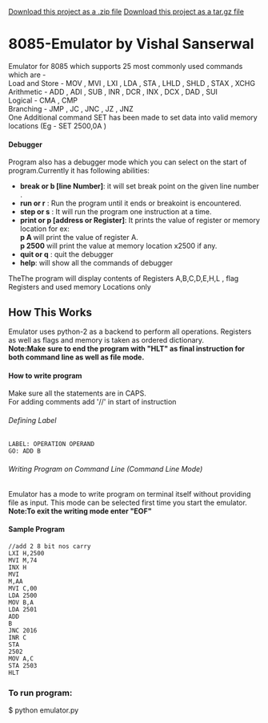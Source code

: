 <a class="zip_download_link" href="https://github.com/vishu-chaudhary/8085_Emulator/zipball/master">Download this project as a .zip file</a>
<a class="tar_download_link" href="https://github.com/vishu-chaudhary/8085_Emulator/tarball/master">Download this project as a tar.gz file</a>
# 8085-Emulator by Vishal Sanserwal
Emulator for 8085 which supports 25 most commonly used commands which are -<br>
Load and Store - MOV , MVI , LXI , LDA , STA , LHLD , SHLD , STAX , XCHG   <br>
Arithmetic - ADD , ADI , SUB , INR , DCR , INX , DCX , DAD , SUI  <br>
Logical - CMA , CMP  <br>
Branching - JMP , JC , JNC , JZ , JNZ  <br>
One Additional command SET has been made to set data into valid memory locations (Eg - SET 2500,0A )  
#### Debugger
Program also has a debugger mode which you can select on the start of program.Currently it has following abilities:
<ul>
  <li><strong>break or b [line Number]</strong>: it will set break point on the given line number .</li>
<li><strong>run or r</strong>                : Run the program until it ends or breakoint is encountered.</li>
<li><strong>step or s</strong>               : It will run the program one instruction at a time.</li>
<li><strong>print or p [address or Register]</strong>: It prints the value of register or memory location for ex:<br>
 <strong>p A </strong>will print the value of register A.<br>
 <strong>p 2500</strong> will print the value at memory location x2500 if any.
  </li>
<li><strong>quit or q</strong>               : quit the debugger</li>
<li><strong>help</strong>: will show all the commands of debugger</li>
</ul>
TheThe program will display contents of Registers A,B,C,D,E,H,L , flag Registers and used memory Locations only

## How This Works
Emulator uses python-2 as a backend to perform all operations.
Registers as well as flags and memory is taken as ordered dictionary.<br>
<strong>Note:Make sure to end the program with "HLT" as final instruction for both command line as well as file mode.</strong> 
#### How to write program
Make sure all the statements are in CAPS.<br>
For adding comments add '//' in start of instruction
###### Defining Label
<code>LABEL: OPERATION OPERAND</code><br>
<code>GO: ADD B</code>
###### Writing Program on Command Line (Command Line Mode)
Emulator has a mode to write program on terminal itself without providing file as input. This mode can be selected first time you start the emulator.<br>
<strong>Note:To exit the writing mode enter "EOF"</strong> 

#### Sample Program
<code>//add 2 8 bit nos carry</code><br>
<code>LXI H,2500</code><br>
<code>MVI M,74</code><br>
<code>INX H</code><br>
<code>MVI M,AA</code><br>
<code>MVI C,00</code><br>
<code>LDA 2500</code><br>
<code>MOV B,A</code><br>
<code>LDA 2501</code><br>
<code>ADD B</code><br>
<code>JNC 2016</code><br>
<code>INR C</code><br>
<code>STA 2502</code><br>
<code>MOV A,C</code><br>
<code>STA 2503</code><br>
<code>HLT</code><br>

### To run program:
$ python emulator.py
